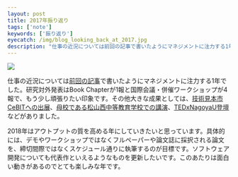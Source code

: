 ```yaml
---
layout: post
title: 2017年振り返り
tags: ['note']
keywords: ['振り返り']
eyecatch: /img/blog_looking_back_at_2017.jpg
description: "仕事の近況については前回の記事で書いたようにマネジメントに注力する1年でした。研究対外発表はBook Chapterが1報と国際会議・併催ワークショップが4報で、もう少し頑張りたい印象です。その他大きな成果としては、技術見本市CeBITでのデモ展示、母校である松山西中等教育学校での講演、TEDxNagoyaU登壇などがありました。"
---
```


![ ](/img/blog_looking_back_at_2017.jpg)

仕事の近況については[前回の記事](/ja/posts/dfki3/)で書いたようにマネジメントに注力する1年でした。研究対外発表はBook Chapterが1報と国際会議・併催ワークショップが4報で、もう少し頑張りたい印象です。その他大きな成果としては、[技術見本市CeBITへの出展](https://www.dfki.de/web/presse/pressemitteilung/2017/HyperMind)、[母校である松山西中等教育学校での講演](https://www.youtube.com/watch?v=cMurBm1myhM)、[TEDxNagoyaU登壇](https://www.youtube.com/watch?v=4Kuqil3lOIk)などがありました。

2018年はアウトプットの質を高める年にしていきたいと思っています。具体的には、デモやワークショップではなくフルペーパーや論文誌に採択される論文を、締切間際ではなくスケジュール通りに執筆するのが目標です。ソフトウェア開発についても代表作といえるようなものを更新したいです。このあたりは面白い動きがあるのでとても楽しみな年です。